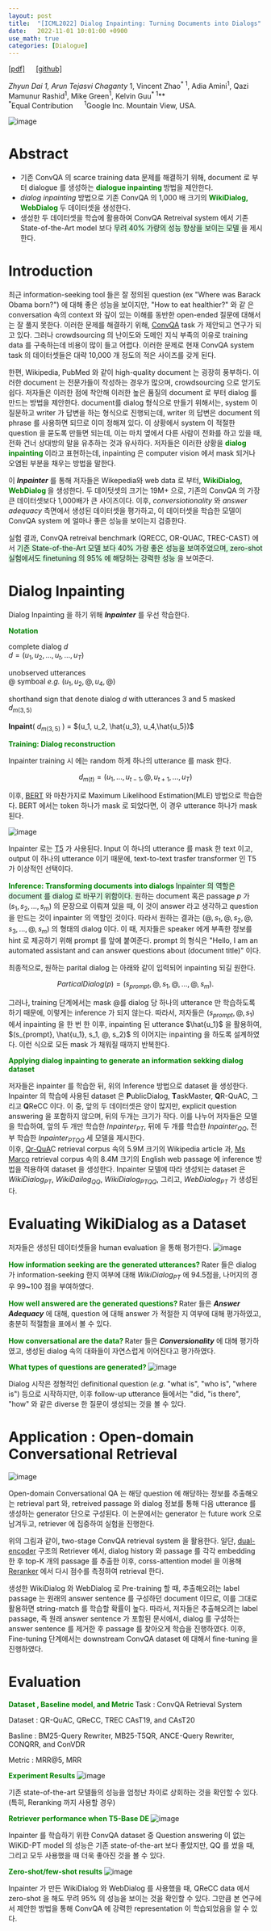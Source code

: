 ```yaml
---
layout: post
title:  "[ICML2022] Dialog Inpainting: Turning Documents into Dialogs"
date:   2022-11-01 10:01:00 +0900
use_math: true
categories: [Dialogue]
---
```

[[pdf]](https://arxiv.org/pdf/2205.09073.pdf)  &emsp;
[[github]](https://github.com/google-research/dialog-inpainting) <br>

**Zhyun Dai<sup>* 1</sup>, Arun Tejasvi Chaganty<sup>* 1</sup>, Vincent Zhao<sup>* 1</sup>, Adia Amini<sup>1</sup>, Qazi Mamunur Rashid<sup>1</sup>, Mike Green<sup>1</sup>, Kelvin Guu<sup>* 1</sup>**
<br><sup>*</sup>Equal Contribution  &emsp; <sup>1</sup>Google Inc. Mountain View, USA. &emsp; 

![image](https://user-images.githubusercontent.com/42200027/199418938-765bfa4c-7761-42d5-bec9-ba2dcad9bb0e.png)

# Abstract
- 기존 ConvQA 의 scarce training data 문제를 해결하기 위해, document 로 부터 dialogue 를 생성하는 <span style='color:green;font-weight:bold'> dialogue inpainting </span> 방법을 제안한다.
- *dialog inpainting* 방법으로 기존 ConvQA 의 1,000 배 크기의 <span style='color:green;font-weight:bold'> WikiDialog, WebDialog </span> 두 데이터셋을 생성한다.
- 생성한 두 데이터셋을 학습에 활용하여 ConvQA Retreival system 에서 기존 State-of-the-Art model 보다 <span style='background-color: #dcffe4'> 무려 40% 가량의 성능 향상을 보이는 모델 </span>을 제시한다.

# Introduction 
최근 information-seeking tool 들은 잘 정의된 question (ex "Where was Barack Obama born?") 에 대해 좋은 성능을 보이지만, "How to eat healthier?" 와 같 은 conversation 속의 context 와 깊이 있는 이해를 동반한 open-ended 질문에 대해서는 잘 풀지 못한다. 이러한 문제를 해결하기 위해, [ConvQA](https://www.microsoft.com/en-us/research/wp-content/uploads/2017/01/radlinski2017conversational.pdf) task 가 제안되고 연구가 되고 있다. 그러나 crowdsourcing 의 난이도와 도메인 지식 부족의 이유로 training data 를 구축하는데 비용이 많이 들고 어렵다. 이러한 문제로 현재 ConvQA system task 의 데이터셋들은 대략 10,000 개 정도의 적은 사이즈를 갖게 된다.

한편, Wikipedia, PubMed 와 같이 high-quality document 는 굉장히 풍부하다. 이러한 document 는 전문가들이 작성하는 경우가 많으며, crowdsourcing 으로 얻기도 쉽다. 저자들은 이러한 점에 착안해 이러한 높은 품질의 document 로 부터 dialog 를 만드는 방법을 제안한다. document를 dialog 형식으로 만들기 위해서는, system 이 질문하고 writer 가 답변을 하는 형식으로 진행되는데, writer 의 답변은 document 의 phrase 를 사용하면 되므로 이미 정해져 있다. 이 상황에서 system 이 적절한 question 을 묻도록 만들면 되는데, 이는 마치 옆에서 다른 사람이 전화를 하고 있을 때, 전화 건너 상대방의 말을 유추하는 것과 유사하다. 저자들은 이러한 상황을 <span style='color:green;font-weight:bold'> dialog inpainting </span> 이라고 표현하는데, inpainting 은 computer vision 에서 mask 되거나 오염된 부분을 채우는 방법을 말한다. 

이 ***Inpainter*** 를 통해 저자들은 Wikepedia와 web data 로 부터, <span style='color:green;font-weight:bold'> WikiDialog, WebDialog </span> 을 생성한다. 두 데이텃셋의 크기는 19M+ 으로, 기존의 ConvQA 의 가장 큰 데이터셋보다 1,000배가 큰 사이즈이다. 이후, *conversiotionality* 와 *answer adequacy* 측면에서 생성된 데이터셋을 평가하고, 이 데이터셋을 학습한 모델이 ConvQA system 에 얼마나 좋은 성능을 보이는지 검증한다.

실험 결과, ConvQA retreival benchmark (QRECC, OR-QUAC, TREC-CAST) 에서 <span style='background-color: #dcffe4'> 기존 State-of-the-Art 모델 보다 40% 가량 좋은 성능을 보여주었으며, zero-shot 실험에서도 finetuning 의 95% 에 해당하는 강력한 성능 </span>을 보여준다. 

# Dialog Inpainting
Dialog Inpainting 을 하기 위해 ***Inpainter*** 를 우선 학습한다. 

<span style='color:green;font-weight:bold'> Notation </span>

complete dialog $d$  <br>
$d=(u_1, u_2, ..., u_t, ..., u_T)$ 

unobserved utterances <br>
$@$ symboal *e.g.* $(u_1, u_2, @, u_4, @)$

shorthand sign that denote dialog $d$ with utterances 3 and 5 masked <br>
$d_{m(3,5)}$
<br><br>
**Inpaint**( $d_{m(3,5)}$ ) = $(u_1, u_2, \hat{u_3}, u_4,\hat{u_5})$

<span style='color:green;font-weight:bold'> Training: Dialog reconstruction </span>

Inpainter training 시 에는 random 하게 하나의 utterance 를 mask 한다. 

$$ d_{m(t)} = (u_1, ..., u_{t-1}, @, u_{t+1}, ..., u_T)$$

이후, [BERT](https://aclanthology.org/N19-1423/) 와 마찬가지로 Maximum Likelihood Estimation(MLE) 방법으로 학습한다.
BERT 에서는 token 하나가 mask 로 되었다면, 이 경우 utterance 하나가 mask 된다.

![image](https://user-images.githubusercontent.com/42200027/199421830-df3f09e8-7a53-4f80-a8e1-1702224391c7.png)

Inpainter 로는 [T5](https://arxiv.org/abs/1910.10683) 가 사용된다. Input 이 하나의 utterance 를 mask 한 text 이고, output 이 하나의 utterance 이기 때문에, text-to-text trasfer transformer 인 T5 가 이상적인 선택이다. 

<span style='color:green;font-weight:bold'> Inference: Transforming documents into dialogs </span>
<span style='background-color: #dcffe4'> Inpainter 의 역할은 document 를 dialog 로 바꾸기 위함이다. </span>
원하는 document 혹은 passage $p$ 가 $(s_1, s_2, ..., s_m)$ 의 문장으로 이뤄져 있을 때, 이 것이 answer 라고 생각하고 question 을 만드는 것이 inpainter 의 역할인 것이다.
따라서 원하는 결과는 $(@,s_1, @, s_2, @, s_3, ..., @, s_m)$ 의 형태의 dialog 이다.
이 때, 저자들은 speaker 에게 부족한 정보를 hint 로 제공하기 위해 prompt 를 앞에 붙여준다. 
prompt 의 형식은 "Hello, I am an automated assistant and can answer questions about (document title)" 이다.

최종적으로, 원하는 parital dialog 는 아래와 같이 입력되어 inpainting 되길 원한다.

$$ ParticalDialog(p) = (s_{prompt}, @, s_1, @, ..., @, s_m). $$

그러나, training 단계에서는 mask $@$를 dialog 당 하나의 utterance 만 학습하도록 하기 때문에, 이렇게는 inference 가 되지 않는다. 
따라서, 저자들은 $(s_{prompt}, @, s_1)$ 에서 inpainting 을 한 번 한 이후, inpainting 된 utterance $\hat{u_1}$ 을 활용하여, $(s_{prompt}, \hat{u_1}, s_1, @, s_2)$ 의 이어지는 inpainting 을 하도록 설계하였다. 이런 식으로 모든 mask 가 채워질 때까지 반복한다. 

<span style='color:green;font-weight:bold'> Applying dialog inpainting to generate an information sekking dialog dataset </span>

저자들은 inpainter 를 학습한 뒤, 위의 Inference 방법으로 dataset 을 생성한다.
Inpainter 의 학습에 사용된 dataset 은 **P**ublicDialog, **T**askMaster, **Q**R-QuAC, 그리고 **Q**ReCC 이다.
이 중, 앞의 두 데이터셋은 양이 많지만, explicit question answering 을 포함하지 않으며, 뒤의 두개는 크기가 작다.
이를 나누어 저자들은 모델을 학습하여, 앞의 두 개만 학습한 $Inpainter_{PT}$, 뒤에 두 개를 학습한 $Inpainter_{QQ}$, 전부 학습한 $Inpainter_{PTQQ}$ 세 모델을 제시한다.
<br>
이후, [Qr-QuA](https://dl.acm.org/doi/10.1145/3397271.3401110)C retrieval corpus 속의 5.9M 크기의 Wikipedia article 과, [Ms Marco](https://arxiv.org/pdf/1611.09268.pdf) retrieval corpus 속의 8.4M 크기의 English web passage 에 inference 방법을 적용하여 dataset 을 생성한다.
Inpainter 모델에 따라 생성되는 dataset 은 $WikiDialog_{PT}$, $WikiDailog_{QQ}$, $WikiDialog_{PTQQ}$, 그리고, $WebDialog_{PT}$ 가 생성된다.

# Evaluating WikiDialog as a Dataset
저자들은 생성된 데이터셋들을 human evaluation 을 통해 평가한다. 
![image](https://user-images.githubusercontent.com/42200027/199425147-321fb9a3-4d87-47a6-933d-042772a4904d.png)

<span style='color:green;font-weight:bold'> How information seeking are the generated utterances? </span>
Rater 들은 dialog 가 information-seeking 한지 여부에 대해 $WikiDialog_{PT}$ 에 94.5점을, 나머지의 경우 99~100 점을 부여하였다.

<span style='color:green;font-weight:bold'> How well answered are the generated questions? </span>
Rater 들은 ***Answer Adequacy*** 에 대해, question 에 대해 answer 가 적절한 지 여부에 대해 평가하였고, 충분히 적절함을 표에서 볼 수 있다.

<span style='color:green;font-weight:bold'> How conversational are the data? </span>
Rater 들은 ***Conversionality*** 에 대해 평가하였고, 생성된 dialog 속의 대화들이 자연스럽게 이어진다고 평가하였다.

<span style='color:green;font-weight:bold'> What types of questions are generated?  </span>
![image](https://user-images.githubusercontent.com/42200027/199425753-9b87aca8-ee0a-4649-a97f-d33285c71332.png)

Dialog 시작은 정형적인 definitional question (*e.g.* "what is", "who is", "where is") 등으로 시작하지만, 이후 follow-up utterance 들에서는 "did, "is there", "how" 와 같은 diverse 한 질문이 생성되는 것을 볼 수 있다.

# Application : Open-domain Conversational Retrieval 
![image](https://user-images.githubusercontent.com/42200027/199426075-8a82d39a-f552-463e-8bb5-3a0f514c70dc.png)

Open-domain Conversational QA 는 해당 question 에 해당하는 정보를 추출해오는 retrieval part 와, retreived passage 와 dialog 정보를 통해 다음 utterance 를 생성하는 generator 단으로 구성된다. 이 논문에서는 generator 는 future work 으로 남겨두고, retriever 에 집중하여 실험을 진행한다. 

위의 그림과 같이, two-stage ConvQA retrieval system 을 활용한다. 일단, [dual-encoder](https://arxiv.org/pdf/1908.10084.pdf) 구조의 Retriever 에서, dialog history 와 passage 를 각각 embedding 한 후 top-K 개의 passage 를 추출한 이후, corss-attention model 을 이용해 [Reranker](https://arxiv.org/pdf/1901.04085.pdf) 에서 다시 점수를 측정하여 retrieval 한다. 

생성한 WikiDialog 와 WebDialog 로 Pre-training 할 때, 추출해오려는 label passage 는 원래의 answer sentence 를 구성하던 document 이므로, 이를 그대로 활용하면 string-match 를 학습할 확률이 높다. 따라서, 저자들은 추출해오려는 label passage, 즉 원래 answer sentence 가 포함된 문서에서, dialog 를 구성하는 answer sentence 를 제거한 후 passage 를 찾아오게 학습을 진행하였다. 이후, Fine-tuning 단계에서는 downstream ConvQA dataset 에 대해서 fine-tuning 을 진행하였다.

# Evaluation
<span style='color:green;font-weight:bold'> Dataset , Baseline model, and Metric </span>
Task : ConvQA Retrieval System 

Dataset : QR-QuAC, QReCC, TREC CAsT19, and CAsT20

Basline : BM25-Query Rewriter, MB25-T5QR, ANCE-Query Rewriter, CONQRR, and ConVDR

Metric : MRR@5, MRR

<span style='color:green;font-weight:bold'> Experiment Results </span>
![image](https://user-images.githubusercontent.com/42200027/199428148-55bf38bb-0de4-4f5b-90ab-85fed12cc487.png)

기존 state-of-the-art 모델들의 성능을 엄청난 차이로 상회하는 것을 확인할 수 있다. (특히, Reranking 까지 사용할 경우)

<span style='color:green;font-weight:bold'> Retriever performance when T5-Base DE </span>
![image](https://user-images.githubusercontent.com/42200027/199428183-935b2a09-f711-48cb-9ced-122475888a2e.png)

Inpainter 를 학습하기 위한 ConvQA dataset 중 Question answering 이 없는 WiKiD-PT model 의 성능은 기존 state-of-the-art 보다 좋았지만, QQ 를 썼을 때, 그리고 모두 사용했을 때 더욱 좋아진 것을 볼 수 있다. 

<span style='color:green;font-weight:bold'> Zero-shot/few-shot results </span>
![image](https://user-images.githubusercontent.com/42200027/199428360-fca20547-82fc-4cd0-a4b4-1c58698948cc.png)

Inpainter 가 만든 WikiDialog 와 WebDialog 를 사용했을 때, QReCC data 에서 zero-shot 을 해도 무려 95% 의 성능을 보이는 것을 확인할 수 있다. 
그만큼 본 연구에서 제안한 방법을 통해 ConvQA 에 강력한 representation 이 학습되었음을 알 수 있다.
